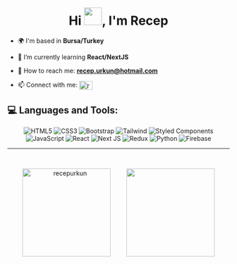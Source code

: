 <h1 align="center">Hi <img src="https://media.giphy.com/media/hvRJCLFzcasrR4ia7z/giphy.gif" width="40">, I'm Recep</h1>

<div align="left">

- 🌍 I'm based in **Bursa/Turkey**

- 🌱 I’m currently learning **React/NextJS**

- 📧 How to reach me: **recep.urkun@hotmail.com**

- 📫 Connect with me:  <a href="https://linkedin.com/in/recepurkunn" target="blank"><img align="center" src="https://raw.githubusercontent.com/rahuldkjain/github-profile-readme-generator/master/src/images/icons/Social/linked-in-alt.svg" alt="recep-urkun" height="20" width="30" /></a>
</div> 

<h2 align="left">💻 Languages and Tools:</h2>

<div align="center">

![HTML5](https://img.shields.io/badge/html5-%23E34F26.svg?style=for-the-badge&logo=html5&logoColor=white) ![CSS3](https://img.shields.io/badge/css3-%231572B6.svg?style=for-the-badge&logo=css3&logoColor=white) ![Bootstrap](https://img.shields.io/badge/bootstrap-%238511FA.svg?style=for-the-badge&logo=bootstrap&logoColor=white) ![Tailwind](https://img.shields.io/badge/tailwind-0F172A?style=for-the-badge&logo=tailwindcss) ![Styled Components](https://img.shields.io/badge/styled--components-DB7093?style=for-the-badge&logo=styled-components&logoColor=white) ![JavaScript](https://img.shields.io/badge/javascript-%23323330.svg?style=for-the-badge&logo=javascript&logoColor=%23F7DF1E) ![React](https://img.shields.io/badge/react-%2320232a.svg?style=for-the-badge&logo=react&logoColor=%2361DAFB) ![Next JS](https://img.shields.io/badge/NextJs-black?style=for-the-badge&logo=next.js&logoColor=white) ![Redux](https://img.shields.io/badge/redux-%23593d88.svg?style=for-the-badge&logo=redux&logoColor=white) ![Python](https://img.shields.io/badge/python-3670A0?style=for-the-badge&logo=python&logoColor=ffdd54) ![Firebase](https://img.shields.io/badge/firebase-a08021?style=for-the-badge&logo=firebase&logoColor=ffcd34)

</div>

---

<br>

<p align="center">
 <img src="https://github-readme-stats.vercel.app/api/top-langs?username=recepurkun&show_icons=true&locale=en&layout=compact&theme=onedark&width=500&border_radius=12" alt="recepurkun" height=200 />
&nbsp; &nbsp; &nbsp; &nbsp;
<img src="https://github-readme-streak-stats.herokuapp.com?user=Recepurkun&theme=onedark&border_radius=12&date_format=M%20j%5B%2C%20Y%5D&card" height=200 />
</p>